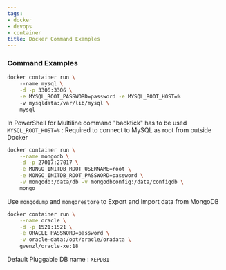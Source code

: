 ```yaml
---
tags:
- docker
- devops
- container
title: Docker Command Examples
---
```


### Command Examples

````bash
docker container run \ 
	--name mysql \
	-d -p 3306:3306 \
	-e MYSQL_ROOT_PASSWORD=password -e MYSQL_ROOT_HOST=%
	-v mysqldata:/var/lib/mysql \
	mysql
````

In PowerShell for Multiline command "backtick" has to be used  
`MYSQL_ROOT_HOST=%` : Required to connect to MySQL as root from outside Docker

````bash
docker container run \
	--name mongodb \
	-d -p 27017:27017 \
	-e MONGO_INITDB_ROOT_USERNAME=root \
	-e MONGO_INITDB_ROOT_PASSWORD=password \
	-v mongodb:/data/db -v mongodbconfig:/data/configdb \
	mongo
````

Use `mongodump` and `mongorestore` to Export and Import data from MongoDB

````bash
docker container run \
	--name oracle \
	-d -p 1521:1521 \
	-e ORACLE_PASSWORD=password \
	-v oracle-data:/opt/oracle/oradata \
	gvenzl/oracle-xe:18
````

Default Pluggable DB name : `XEPDB1`